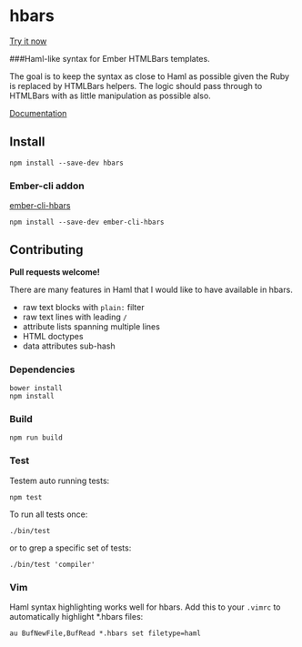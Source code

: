 # hbars
[Try it now](http://code0100fun.com/hbars/)

###Haml-like syntax for Ember HTMLBars templates.

The goal is to keep the syntax as close to Haml as possible given the Ruby is replaced by HTMLBars helpers. The logic should pass through to HTMLBars with as little manipulation as possible also.

[Documentation](http://code0100fun.com/hbars/)

## Install

```
npm install --save-dev hbars
```

### Ember-cli addon
[ember-cli-hbars](https://github.com/code0100fun/ember-cli-hbars)

```
npm install --save-dev ember-cli-hbars
```

## Contributing

**Pull requests welcome!**

There are many features in Haml that I would like to have available in hbars.

* raw text blocks with `plain:` filter
* raw text lines with leading `/`
* attribute lists spanning multiple lines
* HTML doctypes
* data attributes sub-hash

### Dependencies

```
bower install
npm install
```

### Build

```
npm run build
```

### Test

Testem auto running tests:

```
npm test
```

To run all tests once:

```
./bin/test
```

or to grep a specific set of tests:

```
./bin/test 'compiler'
```

### Vim

Haml syntax highlighting works well for hbars. Add this to your `.vimrc` to automatically highlight *.hbars files:

```
au BufNewFile,BufRead *.hbars set filetype=haml
```
